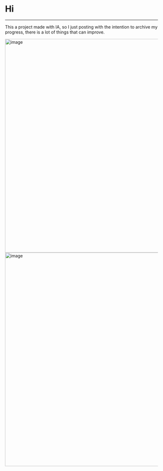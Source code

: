 # Hi
___
This a project made with IA, so I just posting with the intention to archive my progress, there is a lot of things that can improve.

<img width="1293" height="704" alt="image" src="https://github.com/user-attachments/assets/a3554845-b828-489a-9164-13fd8bbd2229" />

<img width="1293" height="704" alt="image" src="https://github.com/user-attachments/assets/2e01c6ff-8b47-4a58-954a-27eba81aba29" />
